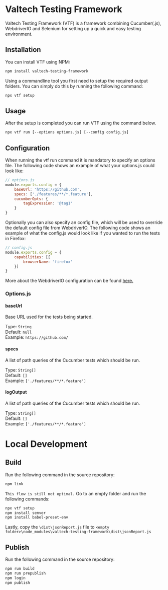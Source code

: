 # Valtech Testing Framework
Valtech Testing Framework (VTF) is a framework combining Cucumber(.js), WebdriverIO and Selenium for setting up a quick and easy testing environment.

## Installation
You can install VTF using NPM:
```bash
npm install valtech-testing-framework
```
Using a commandline tool you first need to setup the required output folders. You can simply do this by running the following command:
```bash
npx vtf setup
```

## Usage

After the setup is completed you can run VTF using the command below. 
```bash
npx vtf run [--options options.js] [--config config.js]
```


## Configuration
When running the vtf run command it is mandatory to specify an options file. The following code shows an example of what your options.js could look like:
```js
// options.js
module.exports.config = {
    baseUrl: 'https://github.com',
    specs: ['./features/**/*.feature'],
    cucumberOpts: {
        tagExpression: '@tag1'
    }
}
```
Optionally you can also specify an config file, which will be used to override the default config file from WebdriverIO. The following code shows an example of what the config.js would look like if you wanted to run the tests in Firefox:
```js
// config.js
module.exports.config = {
    capabilities: [{
        browserName: 'firefox'
    }]
}
```
More about the WebdriverIO configuration can be found [here.](http://webdriver.io/guide/getstarted/configuration.html)
### Options.js
#### baseUrl
Base URL used for the tests being started.

Type: `String`<br>
Default: `null`<br>
Example: `https://github.com/`
#### specs
A list of path queries of the Cucumber tests which should be run.

Type: `String[]`<br>
Default: `[]`<br>
Example: `['./features/**/*.feature']`
#### logOutput
A list of path queries of the Cucumber tests which should be run.

Type: `String[]`<br>
Default: `[]`<br>
Example: `['./features/**/*.feature']`

# Local Development

## Build

Run the following command in the source repository:
```bash
npm link
```

`This flow is still not optimal.`
Go to an empty folder and run the following commands:
```bash
npx vtf setup
npm install semver
npm install babel-preset-env
```
Lastly, copy the `\dist\jsonReport.js` file to  `<empty folder>\node_modules\valtech-testing-framework\dist\jsonReport.js`

## Publish

Run the following command in the source repository:
```bash
npm run build
npm run prepublish
npm login
npm publish
```
